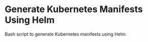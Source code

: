 # Generate Kubernetes Manifests Using Helm
Bash script to generate Kubernetes manifests using Helm.
